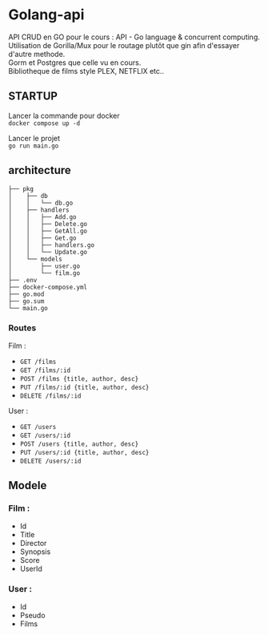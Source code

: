 # Golang-api

API CRUD en GO pour le cours : API - Go language & concurrent computing.  
Utilisation de Gorilla/Mux pour le routage plutôt que gin afin d'essayer d'autre methode.  
Gorm et Postgres
que celle vu en cours.  
Bibliotheque de films style PLEX, NETFLIX etc..

## STARTUP
Lancer la commande pour docker  
`docker compose up -d`

Lancer le projet  
`go run main.go`

## architecture
```
├── pkg
│    ├── db
│    │   └── db.go
│    ├── handlers
│    │   ├── Add.go
│    │   ├── Delete.go
│    │   ├── GetAll.go
│    │   ├── Get.go
│    │   ├── handlers.go
│    │   └── Update.go
│    └── models
│        ├── user.go
│        └── film.go
├── .env
├── docker-compose.yml
├── go.mod
├── go.sum
└── main.go
```

### Routes
Film :
- `GET /films`
- `GET /films/:id`
- `POST /films {title, author, desc}`
- `PUT /films/:id {title, author, desc}`
- `DELETE /films/:id`

User :
- `GET /users`
- `GET /users/:id`
- `POST /users {title, author, desc}`
- `PUT /users/:id {title, author, desc}`
- `DELETE /users/:id`

## Modele

### Film :
- Id
- Title
- Director
- Synopsis
- Score
- UserId

### User :
- Id
- Pseudo
- Films